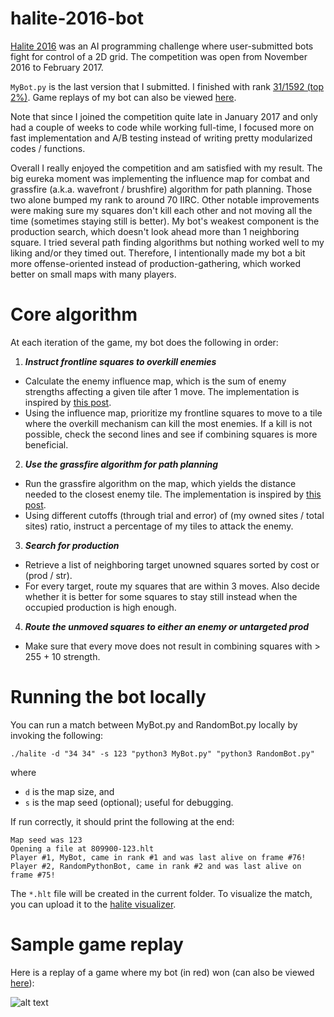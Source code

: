 # halite-2016-bot
[Halite 2016](https://2016.halite.io/) was an AI programming challenge where user-submitted bots fight for control of a 2D grid. The competition was open from November 2016 to February 2017.

`MyBot.py` is the last version that I submitted. I finished with rank [31/1592 (top 2%)](https://2016.halite.io/user.php?userID=4571). Game replays of my bot can also be viewed [here](https://2016.halite.io/user.php?userID=4571).

Note that since I joined the competition quite late in January 2017 and only had a couple of weeks to code while working full-time, I focused more on fast implementation and A/B testing instead of writing pretty modularized codes / functions.

Overall I really enjoyed the competition and am satisfied with my result.
The big eureka moment was implementing the influence map for combat and grassfire (a.k.a. wavefront / brushfire) algorithm for path planning.
Those two alone bumped my rank to around 70 IIRC.
Other notable improvements were making sure my squares don't kill each other and not moving all the time (sometimes staying still is better).
My bot's weakest component is the production search, which doesn't look ahead more than 1 neighboring square.
I tried several path finding algorithms but nothing worked well to my liking and/or they timed out.
Therefore, I intentionally made my bot a bit more offense-oriented instead of production-gathering,
which worked better on small maps with many players.

# Core algorithm

At each iteration of the game, my bot does the following in order:

1. __*Instruct frontline squares to overkill enemies*__
- Calculate the enemy influence map, which is the sum of enemy strengths affecting a given tile after 1 move. The implementation is inspired by [this post](http://aigamedev.com/open/tutorial/influence-map-mechanics/).
- Using the influence map, prioritize my frontline squares to move to a tile where the overkill mechanism can kill the most enemies. If a kill is not possible, check the second lines and see if combining squares is more beneficial.
2. __*Use the grassfire algorithm for path planning*__
- Run the grassfire algorithm on the map, which yields the distance needed to the closest enemy tile. The implementation is inspired by [this post](http://aigamedev.com/open/tutorial/influence-map-mechanics/).
- Using different cutoffs (through trial and error) of (my owned sites / total sites) ratio, instruct a percentage of my tiles to attack the enemy.
3. __*Search for production*__
- Retrieve a list of neighboring target unowned squares sorted by cost or (prod / str).
- For every target, route my squares that are within 3 moves. Also decide whether it is better for some squares to stay still instead when the occupied production is high enough.
4. __*Route the unmoved squares to either an enemy or untargeted prod*__
- Make sure that every move does not result in combining squares with > 255 + 10 strength.

# Running the bot locally

You can run a match between MyBot.py and RandomBot.py locally by invoking the following:

```
./halite -d "34 34" -s 123 "python3 MyBot.py" "python3 RandomBot.py"
```

where
- `d` is the map size, and
- `s` is the map seed (optional); useful for debugging.

If run correctly, it should print the following at the end:

```
Map seed was 123
Opening a file at 809900-123.hlt
Player #1, MyBot, came in rank #1 and was last alive on frame #76!
Player #2, RandomPythonBot, came in rank #2 and was last alive on frame #75!
```

The `*.hlt` file will be created in the current folder.
To visualize the match, you can upload it to the [halite visualizer](https://2016.halite.io/local_visualizer.php).

# Sample game replay

Here is a replay of a game where my bot (in red) won (can also be viewed [here](https://2016.halite.io/game.php?replay=ar1487266971-1401338381.hlt)):

![alt text](https://github.com/frabi/halite-2016-bot/replay.gif "")








